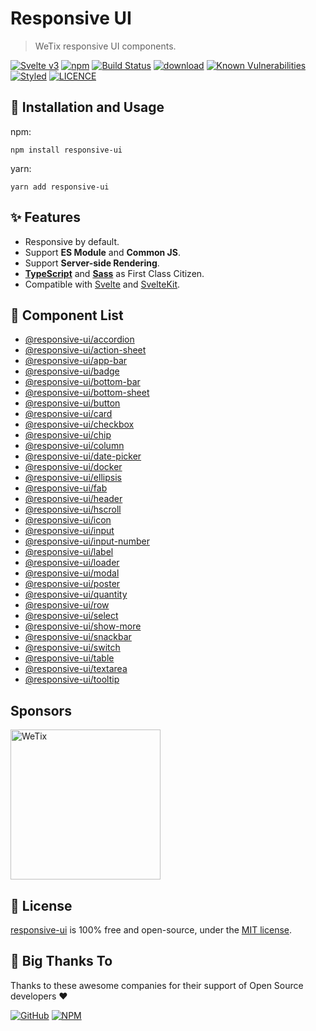# Responsive UI

> WeTix responsive UI components.

<p>

[![Svelte v3](https://img.shields.io/badge/svelte-v3-orange.svg)](https://svelte.dev)
[![npm](https://img.shields.io/npm/v/responsive-ui.svg)](https://www.npmjs.com/package/responsive-ui)
[![Build Status](https://github.com/wetix/responsive-ui/workflows/test/badge.svg?branch=main)](https://github.com/wetix/responsive-ui)
[![download](https://img.shields.io/npm/dw/responsive-ui.svg)](https://www.npmjs.com/package/responsive-ui)
[![Known Vulnerabilities](https://snyk.io/test/github/wetix/responsive-ui/badge.svg)](https://snyk.io/test/github/wetix/responsive-ui)
[![Styled](https://img.shields.io/badge/styled_with-prettier-ff69b4.svg)](https://github.com/prettier/prettier)
[![LICENCE](https://img.shields.io/github/license/wetix/responsive-ui)](https://github.com/wetix/responsive-ui/blob/main/LICENSE)

</p>

## 🔨 Installation and Usage

npm:

```console
npm install responsive-ui
```

yarn:

```console
yarn add responsive-ui
```

## ✨ Features

- Responsive by default.
- Support **ES Module** and **Common JS**.
- Support **Server-side Rendering**.
- [**TypeScript**](https://www.typescriptlang.org/) and [**Sass**](https://sass-lang.com/) as First Class Citizen.
- Compatible with [Svelte](https://svelte.dev/) and [SvelteKit](https://kit.svelte.dev/).

## 💅 Component List

- [@responsive-ui/accordion](https://github.com/wetix/responsive-ui/tree/main/components/accordion)
- [@responsive-ui/action-sheet](https://github.com/wetix/responsive-ui/tree/main/components/action-sheet)
- [@responsive-ui/app-bar](https://github.com/wetix/responsive-ui/tree/main/components/app-bar)
- [@responsive-ui/badge](https://github.com/wetix/responsive-ui/tree/main/components/badge)
- [@responsive-ui/bottom-bar](https://github.com/wetix/responsive-ui/tree/main/components/bottom-bar)
- [@responsive-ui/bottom-sheet](https://github.com/wetix/responsive-ui/tree/main/components/bottom-modal)
- [@responsive-ui/button](https://github.com/wetix/responsive-ui/tree/main/components/button)
- [@responsive-ui/card](https://github.com/wetix/responsive-ui/tree/main/components/card)
- [@responsive-ui/checkbox](https://github.com/wetix/responsive-ui/tree/main/components/checkbox)
- [@responsive-ui/chip](https://github.com/wetix/responsive-ui/tree/main/components/chip)
- [@responsive-ui/column](https://github.com/wetix/responsive-ui/tree/main/components/column)
- [@responsive-ui/date-picker](https://github.com/wetix/responsive-ui/tree/main/components/date-picker)
- [@responsive-ui/docker](https://github.com/wetix/responsive-ui/tree/main/components/docker)
- [@responsive-ui/ellipsis](https://github.com/wetix/responsive-ui/tree/main/components/ellipsis)
- [@responsive-ui/fab](https://github.com/wetix/responsive-ui/tree/main/components/fab)
- [@responsive-ui/header](https://github.com/wetix/responsive-ui/tree/main/components/header)
- [@responsive-ui/hscroll](https://github.com/wetix/responsive-ui/tree/main/components/hscroll)
- [@responsive-ui/icon](https://github.com/wetix/responsive-ui/tree/main/components/icon)
- [@responsive-ui/input](https://github.com/wetix/responsive-ui/tree/main/components/input)
- [@responsive-ui/input-number](https://github.com/wetix/responsive-ui/tree/main/components/input-number)
- [@responsive-ui/label](https://github.com/wetix/responsive-ui/tree/main/components/label)
- [@responsive-ui/loader](https://github.com/wetix/responsive-ui/tree/main/components/loader)
- [@responsive-ui/modal](https://github.com/wetix/responsive-ui/tree/main/components/modal)
- [@responsive-ui/poster](https://github.com/wetix/responsive-ui/tree/main/components/poster)
- [@responsive-ui/quantity](https://github.com/wetix/responsive-ui/tree/main/components/quantity)
- [@responsive-ui/row](https://github.com/wetix/responsive-ui/tree/main/components/row)
- [@responsive-ui/select](https://github.com/wetix/responsive-ui/tree/main/components/select)
- [@responsive-ui/show-more](https://github.com/wetix/responsive-ui/tree/main/components/show-more)
- [@responsive-ui/snackbar](https://github.com/wetix/responsive-ui/tree/main/components/snackbar)
- [@responsive-ui/switch](https://github.com/wetix/responsive-ui/tree/main/components/switch)
- [@responsive-ui/table](https://github.com/wetix/responsive-ui/tree/main/components/table)
- [@responsive-ui/textarea](https://github.com/wetix/responsive-ui/tree/main/components/textarea)
- [@responsive-ui/tooltip](https://github.com/wetix/responsive-ui/tree/main/components/tooltip)
<!-- - [@responsive-ui/responsive](https://github.com/wetix/responsive-ui/tree/main/components/responsive) -->
<!-- - [@responsive-ui/search](https://github.com/wetix/responsive-ui/tree/main/components/search) -->
<!-- - [@responsive-ui/stepper](https://github.com/wetix/responsive-ui/tree/main/components/stepper) -->
<!-- - [@responsive-ui/tab](https://github.com/wetix/responsive-ui/tree/main/components/tab) -->
<!-- - [@responsive-ui/tag](https://github.com/wetix/responsive-ui/tree/main/components/tag) -->
<!-- - [@responsive-ui/upload](https://github.com/wetix/responsive-ui/tree/main/components/upload) -->

## Sponsors

<img src="https://asset.wetix.my/images/logo/wetix.png" alt="WeTix" width="240px">

## 📄 License

[responsive-ui](https://github.com/wetix/responsive-ui) is 100% free and open-source, under the [MIT license](https://github.com/wetix/responsive-ui/blob/main/LICENSE).

## 🎉 Big Thanks To

Thanks to these awesome companies for their support of Open Source developers ❤

[![GitHub](https://jstools.dev/img/badges/github.svg)](https://github.com/open-source)
[![NPM](https://jstools.dev/img/badges/npm.svg)](https://www.npmjs.com/)
